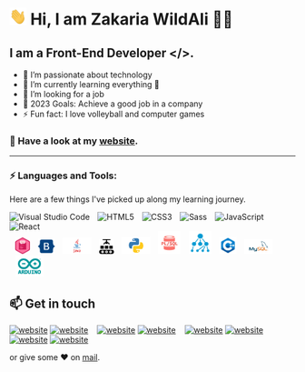 
# <img src="https://raw.githubusercontent.com/ABSphreak/ABSphreak/master/gifs/Hi.gif" height="30px" width="30px"> Hi, I am Zakaria WildAli 👨‍💻

## I am a Front-End Developer </>.

- 👀 I’m passionate about technology
- 🌱 I’m currently learning everything 🤣
- 👯 I’m looking for a job
- 🥅 2023 Goals: Achieve a good job in a company
- ⚡ Fun fact: I love volleyball and computer games


### 🔭 Have a look at my [website](https://zakaria-ali.github.io/react-portfolio/).

---


### ⚡ Languages and Tools:
Here are a few things I've picked up along my learning journey.

<div >
<img  alt="Visual Studio Code" width="26px" src="https://cdn.jsdelivr.net/gh/devicons/devicon/icons/vscode/vscode-original.svg" style="margin-right:10px;" />
<img  alt="HTML5" width="26px" src="https://cdn.jsdelivr.net/gh/devicons/devicon/icons/html5/html5-original.svg" style="margin-right:10px;" />
<img  alt="CSS3" width="26px" src="https://cdn.jsdelivr.net/gh/devicons/devicon/icons/css3/css3-original.svg" style="margin-right:10px;" />
<img  alt="Sass"  width="30px" src="https://cdn.jsdelivr.net/gh/devicons/devicon/icons/sass/sass-original.svg" style="margin-right:10px;"/>
<img  alt="JavaScript" width="30px" src="https://cdn.jsdelivr.net/gh/devicons/devicon/icons/javascript/javascript-original.svg" style="margin-right:10px;"/>
<img  alt="React" width="26px" src="https://cdn.jsdelivr.net/gh/devicons/devicon/icons/react/react-original.svg" style="margin-right:10px;"/>
  <div style= "display: inline-block;">
<img src="./unittesting.png" alt="unittesting" width="26px" style="margin-left:10px;"/>
<img src="./bootstrap.png" alt="bootstrap"  width="30px" style="margin-left:10px;"/>
<img src="./java.png" alt="java"  width="50px" style="margin-left:10px;"/>
<img src="./assembly.png" alt="assembly" width="26px" style="margin-left:10px;"/>
<img src="./python.png" alt="python"  width="50px" style="margin-left:10px;"/>
<img src="./pl-sql.png" alt="pl-sql"  width="40px" style="margin-left:10px;"/>
<img src="./datas.png" alt="data structure"height="40px" width="40px" style="margin-left:10px;"/>
<img src="./cpp.png" alt="cpp"  width="30px" style="padding-left:10px;"/>
<img src="./mysql.png" alt="mysql"  width="50px" style="margin-left:10px;"/>
<img src="./ard.png" alt="arduino" width="50px" style="margin-left:10px;"/>
</div>
</div>

## 📫 Get in touch

[![website](./img/globe-light.svg)](https://zakaria-ali.github.io/react-portfolio/#gh-light-mode-only)
[![website](./img/globe-dark.svg)](https://zakaria-ali.github.io/react-portfolio/#gh-dark-mode-only)
&nbsp;&nbsp;
[![website](./img/linkedin-light.svg)](www.linkedin.com/in/zakaria-wildali-b6798325a/#gh-light-mode-only)
[![website](./img/linkedin-dark.svg)](www.linkedin.com/in/zakaria-wildali-b6798325a/#gh-dark-mode-only)
&nbsp;&nbsp;
[![website](./img/instagram-light.svg)](www.instagram.com/zakaria_wildali/#gh-light-mode-only)
[![website](./img/instagram-dark.svg)](www.instagram.com/zakaria_wildali/#gh-dark-mode-only)
&nbsp;&nbsp;
[![website](./img/facebook-light.svg)](www.facebook.com/zakarya.wildali.7#gh-light-mode-only)
[![website](./img/facebook-dark.svg)](www.facebook.com/zakarya.wildali.7#gh-dark-mode-only)


or give some ♥ on [mail](mailto:zakaria.wildali.7@gmail.com).


